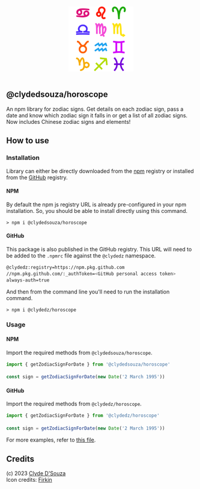 <div align="center">
	<br>
	<img width="172" src="https://raw.githubusercontent.com/ClydeDz/horoscope-npm/main/Icon.png" alt="Horoscope npm package">
	<br>
	<br>
</div>

## @clydedsouza/horoscope

An npm library for zodiac signs. Get details on each zodiac sign, pass a date and know which zodiac sign it falls in or get a list of all zodiac signs. Now includes Chinese zodiac signs and elements!

## How to use

### Installation

Library can either be directly downloaded from the [npm](https://www.npmjs.com/package/@clydedsouza/horoscope) registry or installed from the [GitHub](https://github.com/ClydeDz/horoscope-npm/pkgs/npm/horoscope) registry.

#### NPM

By default the npm js registry URL is already pre-configured in your npm installation. So, you should be able to install directly using this command.

```pwsh
> npm i @clydedsouza/horoscope
```

#### GitHub

This package is also published in the GitHub registry. This URL will need to be added to the `.npmrc` file against the `@clydedz` namespace.

```bash
@clydedz:registry=https://npm.pkg.github.com
//npm.pkg.github.com/:_authToken=<GitHub personal access token>
always-auth=true
```

And then from the command line you'll need to run the installation command.

```pwsh
> npm i @clydedz/horoscope
```

### Usage

#### NPM

Import the required methods from `@clydedsouza/horoscope`.

```typescript
import { getZodiacSignForDate } from '@clydedsouza/horoscope'

const sign = getZodiacSignForDate(new Date('2 March 1995'))
```

#### GitHub

Import the required methods from `@clydedz/horoscope`.

```typescript
import { getZodiacSignForDate } from '@clydedz/horoscope'

const sign = getZodiacSignForDate(new Date('2 March 1995'))
```

For more examples, refer to [this file](./consumer/index.ts).

## Credits

(c) 2023 [Clyde D'Souza](https://clydedsouza.net)  
Icon credits: [Firkin](https://openclipart.org/detail/297192/bold-zodiac-symbols-colour)
